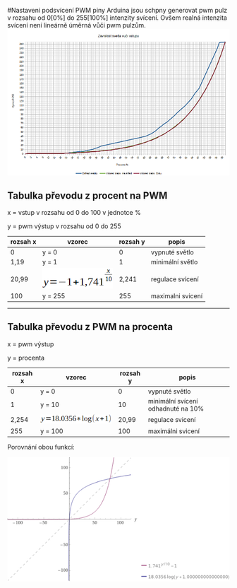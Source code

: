 #Nastaveni podsvícení
PWM piny Arduina jsou schpny generovat pwm pulz v rozsahu od 0[0%] do 255[100%] intenzity svícení.
Ovšem realná intenzita svícení není lineárně úměrná vůči pwm pulzům.
<img src = "GrafZavislostiSvetleNaVstup.png">

## Tabulka převodu z procent na PWM

x = vstup v rozsahu od 0 do 100 v jednotce %

y = pwm výstup v rozsahu od 0 do 255

| rozsah x | vzorec | rozsah y| popis|
|---|---|---|---|
|0|y = 0|0|vypnuté světlo|
|1,19|y = 1|1|minimální světlo|
|20,99|<img src = "vzA.png">|2,241|regulace svícení|
|100|y = 255|255|maximalni svicení|

---

## Tabulka převodu z PWM na procenta

x = pwm výstup

y = procenta

| rozsah x | vzorec | rozsah y| popis|
|---|---|---|---|
|0|y = 0|0|vypnuté světlo|
|1|y = 10|10|minimální svícení odhadnuté na 10%|
|2,254|<img src = "vzB.png">|20,99|regulace svicení|
|255|y = 100|100|maximálni svicení|

Porovnání obou funkcí:

<img src = "WolframAlphaGraf.gif">